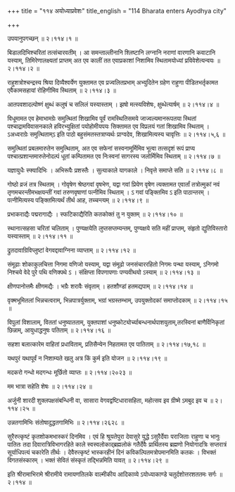 +++
title = "११४ अयोध्याप्रवेशः"
title_english = "114 Bharata enters Ayodhya city"

+++


उपयानुपगच्छन्  ॥  २।११४।१  ॥   

  

बिडालदिभिश्चरितां तत्संचारवतीम् । आ समन्ताल्लीनानि श्लिष्टानि लग्नानि
नराणां वारणानि कवाटानि यस्याम्, तिमिरेणालक्ष्यतां प्राप्तम् अत एव कालीं
तत एवाप्रकाशां निशामिव स्थितामयोध्यां प्रविवेशेत्यन्वयः  ॥  २।११४।२  ॥   

  

राहुशत्रोश्चन्द्रस्य श्रिया दिव्यैश्वर्येण युक्तामत एव प्रज्वलितप्रभाम्
अभ्युदितेन ग्रहेण राहुणा पीडितभर्तृकामत एवैकामसहायां रोहिणीमिव स्थिताम्
 ॥  २।११४।३  ॥   

  

आतपवशादल्पोष्णं क्षुब्धं कलुषं च सलिलं यस्यास्ताम् । झषो मत्स्यविशेषः,
क्षुब्धेत्यार्षम्  ॥  २।११४।४  ॥   

  

विधूमामत एव हेमाभामग्रेः समुत्थितां शिखामिव पूर्वं रामस्थितिसमये
जाज्वल्यमानरूपतया स्थितां पश्चाद्रामविवासनकाले हविरभ्युक्षितां
पयोहोमीयपयः सिक्तामत एव विप्रलयं गतां शिखामिव स्थिताम् । ऽअध्वराग्रेः
समुत्थिताम्ऽ इति पाठो बहुसंमतस्तत्राप्यर्थः प्राग्वदेव, शिखामित्यस्य
चावृत्तिः  ॥  २।११४।५,६  ॥   

  

समुत्थितां प्रबलमारुतेन समुत्थिताम्, अत एव सफेनां सस्वनामूर्मिमिव भूत्वा
तत्सदृशं रूपं प्राप्य पश्चात्प्रशान्तमारुतेनोदल्पं धूतां कम्पितामत एव
निःस्वनां सागरस्य जलोर्मिमिव स्थिताम्  ॥  २।११४।७  ॥   

  

यज्ञायुधैः स्फ्यादिभिः । अभिरूपैः प्रशस्तैः । सुत्याकाले यागकाले ।
निवृत्ते समाप्ते सति  ॥  २।११४।८  ॥   

  

गोष्ठो व्रजं तत्र स्थिताम् । गोवृषेण श्रेष्ठगवां वृषभेण, यद्वा गवां
प्रियेण वृषेण त्यक्तामत एवार्तां तत्रोत्मुकां नवं तृणमचरन्तीमभक्षयन्तीं
गवां तरुणवृषाणां पत्नीमिव स्थिताम् । ऽ गवां पङ्क्तिमिव ऽ इति पाठान्तरम्
। पत्नीमित्यस्य पङ्क्तिमित्यर्थं तीर्थ आह, तच्चन्त्यम्  ॥  २।११४।९  ॥   

  

प्रभाकराद्यैः पद्मरागाद्यैः । स्फटिकाद्यैरिति कतकोक्तं तु न युक्तम्  ॥ 
२।११४।१०  ॥   

  

स्थानात्सहसा चरितां चलिताम् । पुण्यक्षयेति लुप्तसप्तम्यन्तम्, पुण्यक्षये
सति महीं प्राप्तम्, संहृतो द्युतिविस्तारो यस्यास्ताम्  ॥  २।११४।११  ॥   

  

द्रुतदावाग्रिविप्लुष्टां वेगवद्दावाग्निना व्याप्ताम्  ॥  २।११४।१२  ॥   

  

संमूढाः शोकाकुलचित्ता निगमा वणिजो यस्याम्, यद्वा संमूढो जनसंचाररहितो
निगमः पन्था यस्याम्, ऽनिगमो निश्चये वेदे पुरे पथि वणिक्पथे ऽ ।
संक्षिप्ता विपणापणाः पण्यवीथयो ऽस्याम्  ॥  २।११४।१३  ॥   

  

क्षीणपानोत्तमैः क्षीणमद्यैः । भग्रैः शरावैः संवृताम् । हतशौण्डां
हतमद्यपाम्  ॥  २।११४।१४  ॥   

  

वृक्मभूमितलां भिन्नचत्वराम्, भिन्नपात्रर्युक्ताम्, भग्रां भग्रस्तम्भाम्,
उपयुक्तोदकां समाप्तोदकाम्  ॥  २।११४।१५  ॥   

  

विपुलां विशालाम्, विततां धनुष्यातताम्, युक्तपाशां
धनुष्कोट्योर्च्याबन्धनार्थपाशयुताम्,तरस्विनां बाणैर्विनिकृतां छिन्नाम्,
आयुधाद्धनुषः पतिताम्  ॥  २।११४।१६  ॥   

  

सहशा बलात्कारेम वाहितां प्रधाविताम्, प्रतिसैन्येन निहतामत एव पातिताम्  ॥ 
२।११४।१७,१८  ॥   

  

यथपुरं यथापूर्वं न निशाम्यते खलु अत्र किं कुर्म इति योजन  ॥  २।११४।१९
 ॥   

  

मदकरो गन्धो मदगन्धः मूर्छितो व्याप्तः  ॥  २।११४।२०२३  ॥   

  

मम भात्रा सहेति शेषः  ॥  २।११४।२४  ॥   

  

अर्जुनी शारदी शुक्लपक्षसंबन्धिनी वा, सासारा वेगवद्वष्टिधारासहिता,
महोत्सव इव ग्रीष्मे ऽमबुद इव च  ॥  २।११४।२५  ॥   

  

उन्नतगामिभिः संतोषादुद्धतगामिभिः  ॥  २।११४।२६२८  ॥   

  

सुरैरुत्कृष्टं कृतशोकमभास्करं दिनमिव । एवं हि श्रूयतेपुरा देवासुरे
युद्धे ऽसुरैर्देवाः पराजिताः राहुणा च भानुः पातितः तदा
दिवारात्रिविभागरहिते काले स्वस्वलोकाद्ब्रह्मलोकं गतैर्देवैः प्रार्थितस्य
ब्रह्मणो नियोगादत्रिः सप्तरात्रं सूर्याधिपत्यं चकारेति तीर्थः ।
देवैरुत्कृष्टं भास्करहीनं दिनं कविकल्पितमत्रोपमानमिति कतकः । विभक्तं
विगतसंस्कारम् । भक्तं सेवितं संस्कृतं तद्भिन्नमिति यावत्  ॥  २।११४।२९
 ॥   

  

इति श्रीरामाभिरामे श्रीरामीये रामायणतिलके वाल्मीकीय आदिकाव्ये
ऽयोध्याकाण्डे चतुर्दशोत्तरशततमः सर्गः  ॥  २।११४  ॥   

  

  


